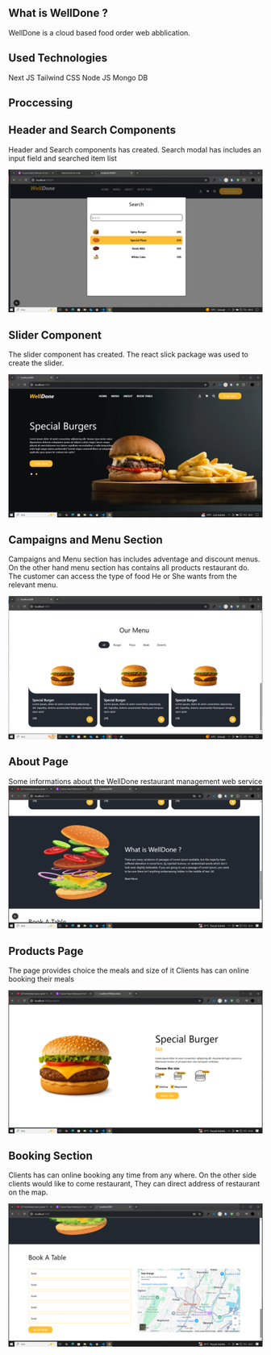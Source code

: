 ## What is WellDone ?

WellDone is a cloud based food order web abblication.

## Used Technologies

Next JS
Tailwind CSS
Node JS
Mongo DB

## Proccessing

## Header and Search Components
Header and Search components has created.
Search modal has includes an input field and searched item list

![Header](./public/images/Header.png)

## Slider Component

The slider component has created. The react slick package was used to create the slider.

![Slider & Hero](./public/images/ss-2.png)

## Campaigns and Menu Section
Campaigns and Menu section has includes adventage and discount 
menus.
On the other hand menu section has contains all products restaurant do.
The customer can access the type of food 
He or She wants from the relevant menu.

![Campaigns and Menu](/public/images/ss-3.png)

## About Page
Some informations about the WellDone restaurant management web service
![About Page](/public/images/ss-4.png)

## Products Page
The page provides choice the meals and size of it 
Clients has can online booking their meals

![Products Page](/public/images/ss-5.png)

## Booking Section
Clients has can  online booking any time from any where.
On the other side clients would like to come restaurant,
They can direct address of restaurant on the map.

![Booking Section](/public/images/ss-6.png)